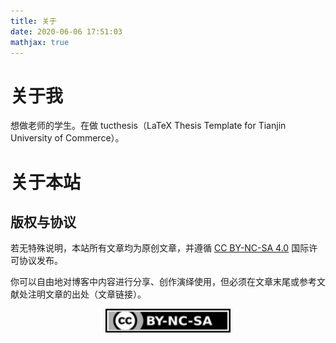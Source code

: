 ```yaml
---
title: 关于
date: 2020-06-06 17:51:03
mathjax: true
---
```


# 关于我
想做老师的学生。在做 tucthesis（LaTeX Thesis Template for Tianjin University of Commerce）。

# 关于本站

## 版权与协议
若无特殊说明，本站所有文章均为原创文章，并遵循 [CC BY-NC-SA 4.0](http://creativecommons.org/licenses/by-nc-sa/4.0/) 国际许可协议发布。

你可以自由地对博客中内容进行分享、创作演绎使用，但必须在文章末尾或参考文献处注明文章的出处（文章链接）。

<a rel="license" href="http://creativecommons.org/licenses/by-nc-sa/4.0/"><img alt="知识共享许可协议" style="display: block; margin: 0 auto;" width="200" src="/images/cc-by-nc-sa.svg" />

